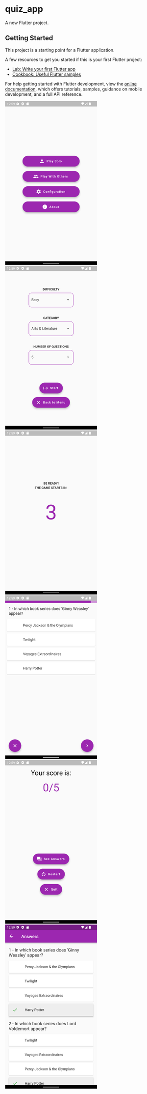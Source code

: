 # quiz_app

A new Flutter project.

## Getting Started

This project is a starting point for a Flutter application.

A few resources to get you started if this is your first Flutter project:

- [Lab: Write your first Flutter app](https://docs.flutter.dev/get-started/codelab)
- [Cookbook: Useful Flutter samples](https://docs.flutter.dev/cookbook)

For help getting started with Flutter development, view the
[online documentation](https://docs.flutter.dev/), which offers tutorials,
samples, guidance on mobile development, and a full API reference.


<img src="/images/Screenshot_1661140752.png" width="300">
<img src="/images/Screenshot_1661140762.png" width="300">  
<img src="/images/Screenshot_1661140770.png" width="300">
<img src="/images/Screenshot_1661140779.png" width="300">  
<img src="/images/Screenshot_1661140788.png" width="300">
<img src="/images/Screenshot_1661140797.png" width="300">

 
 
 
 
 
 
